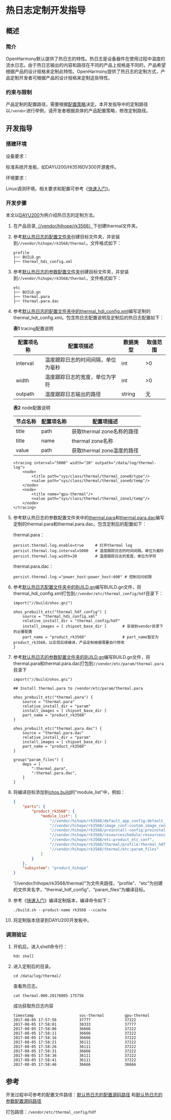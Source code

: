 # 热日志定制开发指导

## 概述 

### 简介 

OpenHarmony默认提供了热日志的特性。热日志是设备器件在使用过程中温度的流水日志。由于热日志输出的内容和路径在不同的产品上规格是不同的，产品希望根据产品的设计规格来定制此特性。OpenHarmony提供了热日志的定制方式，产品定制开发者可根据产品的设计规格来定制这些特性。

### 约束与限制

产品定制的配置路径，需要根据[配置策略](https://gitee.com/openharmony/customization_config_policy)决定。本开发指导中的定制路径以`/vendor`进行举例，请开发者根据具体的产品配置策略，修改定制路径。

## 开发指导

### 搭建环境 

设备要求：

标准系统开发板，如DAYU200/Hi3516DV300开源套件。

环境要求：

Linux调测环境，相关要求和配置可参考《[快速入门](../quick-start/quickstart-overview.md)》。

### 开发步骤 

本文以[DAYU200](https://gitee.com/openharmony/vendor_hihope/tree/master/rk3568)为例介绍热日志的定制方法。

1. 在产品目录[（/vendor/hihope/rk3568）](https://gitee.com/openharmony/vendor_hihope/tree/master/rk3568)下创建thermal文件夹。

2. 参考[默认热日志的配置文件夹](https://gitee.com/openharmony/drivers_peripheral/tree/master/thermal/interfaces/hdi_service/profile)创建目标文件夹，并安装到`//vendor/hihope/rk3568/thermal`，文件格式如下：
     
    ```text
    profile
    ├── BUILD.gn
    ├── thermal_hdi_config.xml
    ```

3. 参考[默认热日志的参数配置文件夹](https://gitee.com/openharmony/drivers_peripheral/tree/master/thermal/etc)创建目标文件夹，并安装到`//vendor/hihope/rk3568/thermal`，文件格式如下：
    ```text
    etc
    ├── BUILD.gn
    ├── thermal.para
    ├── thermal.para.dac
    ```

4. 参考[默认热日志的配置文件夹中的thermal_hdi_config.xml](https://gitee.com/openharmony/drivers_peripheral/blob/master/thermal/interfaces/hdi_service/profile/thermal_hdi_config.xml)编写定制的thermal_hdi_config.xml。包含热日志配置说明及定制后的热日志配置如下：

    **表1** tracing配置说明

    | 配置项名称 | 配置项描述 | 数据类型 | 取值范围 |
    | -------- | -------- | -------- | -------- |
    | interval | 温度跟踪日志的时间间隔，单位为毫秒 | int | >0 |
    | width | 温度跟踪日志的宽度，单位为字符 | int | >0 |
    | outpath | 温度跟踪日志输出的路径 | string | 无 |

    **表2** node配置说明

    | 节点名称 | 配置项名称 | 配置项描述 |
    | -------- | -------- | -------- |
    | title | path | 获取thermal zone名称的路径 |
    | title | name | thermal zone名称 |
    | value | path | 获取thermal zone温度的路径 |

    ```shell
    <tracing interval="5000" width="20" outpath="/data/log/thermal-log">
        <node>
            <title path="sys/class/thermal/thermal_zone0/type"/>
            <value path="sys/class/thermal/thermal_zone0/temp"/>
        </node>
        <node>
            <title name="gpu-thermal"/>   
            <value path="sys/class/thermal/thermal_zone1/temp"/>
        </node>
    </tracing>
    ```

5. 参考默认热日志的参数配置文件夹中的[thermal.para](https://gitee.com/openharmony/drivers_peripheral/blob/master/thermal/etc/thermal.para)和[thermal.para.dac](https://gitee.com/openharmony/drivers_peripheral/blob/master/thermal/etc/thermal.para.dac)编写定制的thermal.para和thermal.para.dac。包含定制后的配置如下：

    thermal.para：
    ```text
    persist.thermal.log.enable=true     # 打开thermal log
    persist.thermal.log.interval=5000   # 温度跟踪日志的时间间隔，单位为毫秒
    persist.thermal.log.width=20        # 温度跟踪日志的宽度，单位为字符
    ```

    thermal.para.dac：
    ```text
    persist.thermal.log.="power_host:power_host:600" # 控制访问权限
    ```

6. 参考[默认热日志配置文件夹中的BUILD.gn](https://gitee.com/openharmony/drivers_peripheral/blob/master/thermal/interfaces/hdi_service/profile/BUILD.gn)编写BUILD.gn文件，将thermal_hdi_config.xml打包到`//vendor/etc/thermal_config/hdf`目录下：

    ```shell
    import("//build/ohos.gni")

    ohos_prebuilt_etc("thermal_hdf_config") {
        source = "thermal_hdi_config.xml"
        relative_install_dir = "thermal_config/hdf"
        install_images = [ chipset_base_dir ]       # 安装到vendor目录下的必要配置
        part_name = "product_rk3568"                # part_name暂定为product_rk3568，以实现后续编译，产品定制根据需要自行修改
    }
    ```

7. 参考[默认热日志的参数配置文件夹的BUILD.gn](https://gitee.com/openharmony/drivers_peripheral/blob/master/thermal/etc/BUILD.gn)编写BUILD.gn文件，将thermal.para和thermal.para.dac打包到`//vendor/etc/param/thermal.para`目录下

    ```shell
    import("//build/ohos.gni")

    ## Install thermal.para to /vendor/etc/param/thermal.para

    ohos_prebuilt_etc("thermal.para") {
        source = "thermal.para"
        relative_install_dir = "param"
        install_images = [ chipset_base_dir ]
        part_name = "product_rk3568"
    }

    ohos_prebuilt_etc("thermal.para.dac") {
        source = "thermal.para.dac"
        relative_install_dir = "param"
        install_images = [ chipset_base_dir ]
        part_name = "product_rk3568"
    }

    group("param_files") {
        deps = [
            ":thermal.para",
            ":thermal.para.dac",
        ]
    }
    ```

8. 将编译目标添加到[ohos.build](https://gitee.com/openharmony/vendor_hihope/blob/master/rk3568/ohos.build)的"module_list"中，例如：

    ```json
    {
        "parts": {
            "product_rk3568": {
                "module_list": [
                    "//vendor/hihope/rk3568/default_app_config:default_app_config",
                    "//vendor/hihope/rk3568/image_conf:custom_image_conf",
                    "//vendor/hihope/rk3568/preinstall-config:preinstall-config",
                    "//vendor/hihope/rk3568/resourceschedule:resourceschedule",
                    "//vendor/hihope/rk3568/etc:product_etc_conf",
                    "//vendor/hihope/rk3568/thermal/profile:thermal_hdf_config",  // 添加thermal_hdf_config的编译
                    "//vendor/hihope/rk3568/thermal/etc:param_files"              // 添加thermal.para和thermal.para.dac的编译
                ]
            }
        },
        "subsystem": "product_hihope"
    }
    ```
    “//vendor/hihope/rk3568/thermal/”为文件夹路径，“profile”、“etc”为创建的文件夹名字，“thermal_hdf_config”、“param_files”为编译目标。

9. 参考《[快速入门](../quick-start/quickstart-overview.md)》编译定制版本，编译命令如下：

    ```shell
    ./build.sh --product-name rk3568 --ccache
    ```

10. 将定制版本烧录到DAYU200开发板中。

### 调测验证 

1. 开机后，进入shell命令行：
    ```shell
    hdc shell
    ```
 
2. 进入定制后的目录。
    ```shell
    cd /data/log/thermal/
    ```

    查看热日志。
    ```shell
    cat thermal.000.20170805-175756
    ```

    成功获取热日志内容
    ```shell
    timestamp                    soc-thermal         gpu-thermal
    2017-08-05 17:57:56          37777               37222
    2017-08-05 17:58:01          38333               37777
    2017-08-05 17:58:06          36666               37222
    2017-08-05 17:58:11          36666               37222
    2017-08-05 17:58:16          36666               37222
    2017-08-05 17:58:21          36111               37222
    2017-08-05 17:58:26          36111               37222
    2017-08-05 17:58:31          36666               37222
    2017-08-05 17:58:36          36111               37222
    2017-08-05 17:58:41          36111               37222
    2017-08-05 17:58:46          36666               36666
    ```

## 参考 
开发过程中可参考的配置文件路径：[默认热日志的配置源码路径](https://gitee.com/openharmony/drivers_peripheral/tree/master/thermal/interfaces/hdi_service/profile/) 和[默认热日志的参数配置源码路径](https://gitee.com/openharmony/drivers_peripheral/tree/master/thermal/etc)

打包路径：`/vendor/etc/thermal_config/hdf`


